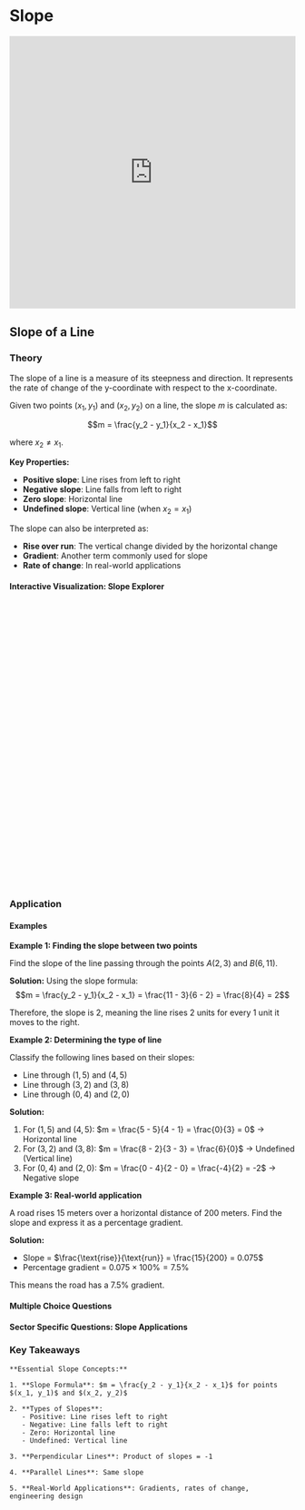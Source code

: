 # Slope

<iframe 
    src="https://drive.google.com/file/d/1vdGEXKXShfyGUPCW-bBhQtMC1W2FJZCj/preview" 
    width="100%" 
    height="480" 
    frameborder="0" 
    allowfullscreen>
</iframe>

## Slope of a Line

### Theory

The slope of a line is a measure of its steepness and direction. It represents the rate of change of the y-coordinate with respect to the x-coordinate.

Given two points $(x_1, y_1)$ and $(x_2, y_2)$ on a line, the slope $m$ is calculated as:

$$m = \frac{y_2 - y_1}{x_2 - x_1}$$

where $x_2 \neq x_1$.

**Key Properties:**
- **Positive slope**: Line rises from left to right
- **Negative slope**: Line falls from left to right
- **Zero slope**: Horizontal line
- **Undefined slope**: Vertical line (when $x_2 = x_1$)

The slope can also be interpreted as:
- **Rise over run**: The vertical change divided by the horizontal change
- **Gradient**: Another term commonly used for slope
- **Rate of change**: In real-world applications

#### Interactive Visualization: Slope Explorer

<div id="slope-explorer" class="visualization-container" style="height: 500px;"></div>
<script>
document.addEventListener('DOMContentLoaded', function() {
    MathVisualizer.createGraphFromDescription('slope-explorer', {
        boundingBox: [-10, 10, 10, -10],
        parametrizedFunctions: [{
            expression: 'm*x + b',
            title: 'Line: y = mx + b',
            parameters: {
                m: { min: -5, max: 5, value: 1, step: 0.1 },
                b: { min: -5, max: 5, value: 0, step: 0.5 }
            },
            features: ['intercepts']
        }],
        infoBox: {
            title: "Slope Properties",
            lines: [
                {text: "Slope (m) = ${m}", dynamic: true},
                {text: "Y-intercept (b) = ${b}", dynamic: true},
                {text: "Angle with x-axis = ${Math.atan(m) * 180 / Math.PI}°", dynamic: true}
            ]
        }
    });
});
</script>

### Application

#### Examples

**Example 1: Finding the slope between two points**

Find the slope of the line passing through the points $A(2, 3)$ and $B(6, 11)$.

**Solution:**
Using the slope formula:
$$m = \frac{y_2 - y_1}{x_2 - x_1} = \frac{11 - 3}{6 - 2} = \frac{8}{4} = 2$$

Therefore, the slope is 2, meaning the line rises 2 units for every 1 unit it moves to the right.

**Example 2: Determining the type of line**

Classify the following lines based on their slopes:
- Line through $(1, 5)$ and $(4, 5)$
- Line through $(3, 2)$ and $(3, 8)$
- Line through $(0, 4)$ and $(2, 0)$

**Solution:**
1. For $(1, 5)$ and $(4, 5)$: $m = \frac{5 - 5}{4 - 1} = \frac{0}{3} = 0$ → Horizontal line
2. For $(3, 2)$ and $(3, 8)$: $m = \frac{8 - 2}{3 - 3} = \frac{6}{0}$ → Undefined (Vertical line)
3. For $(0, 4)$ and $(2, 0)$: $m = \frac{0 - 4}{2 - 0} = \frac{-4}{2} = -2$ → Negative slope

**Example 3: Real-world application**

A road rises 15 meters over a horizontal distance of 200 meters. Find the slope and express it as a percentage gradient.

**Solution:**
- Slope = $\frac{\text{rise}}{\text{run}} = \frac{15}{200} = 0.075$
- Percentage gradient = $0.075 \times 100\% = 7.5\%$

This means the road has a 7.5% gradient.

#### Multiple Choice Questions

<div id="slope-mcq" class="quiz-container"></div>
<script>
document.addEventListener('DOMContentLoaded', function() {
    const quizData = {
        title: "Slope Concepts Quiz",
        questions: [
            {
                text: "What is the slope of the line passing through the points \\((2, 5)\\) and \\((6, 13)\\)?",
                options: ["\\(2\\)", "\\(3\\)", "\\(4\\)", "\\(\\frac{1}{2}\\)"],
                correctIndex: 0,
                explanation: "Using the slope formula: \\(m = \\frac{13 - 5}{6 - 2} = \\frac{8}{4} = 2\\)",
                difficulty: "Basic"
            },
            {
                text: "Which type of line has an undefined slope?",
                options: ["Horizontal line", "Vertical line", "Line with positive slope", "Line with negative slope"],
                correctIndex: 1,
                explanation: "A vertical line has an undefined slope because the denominator in the slope formula becomes zero (\\(x_2 - x_1 = 0\\)).",
                difficulty: "Basic"
            },
            {
                text: "If a line has slope \\(-\\frac{3}{4}\\), what is the slope of a line perpendicular to it?",
                options: ["\\(\\frac{3}{4}\\)", "\\(-\\frac{4}{3}\\)", "\\(\\frac{4}{3}\\)", "\\(-\\frac{3}{4}\\)"],
                correctIndex: 2,
                explanation: "For perpendicular lines, the product of their slopes is -1. If \\(m_1 = -\\frac{3}{4}\\), then \\(m_2 = \\frac{4}{3}\\) because \\((-\\frac{3}{4}) \\times \\frac{4}{3} = -1\\).",
                difficulty: "Intermediate"
            },
            {
                text: "A ladder leans against a wall such that its base is 4m from the wall and its top reaches 3m up the wall. What is the slope of the ladder?",
                options: ["\\(\\frac{3}{4}\\)", "\\(-\\frac{3}{4}\\)", "\\(\\frac{4}{3}\\)", "\\(-\\frac{4}{3}\\)"],
                correctIndex: 1,
                explanation: "If we place the base of the wall at the origin, the base of the ladder is at (4, 0) and the top is at (0, 3). The slope is \\(\\frac{3 - 0}{0 - 4} = -\\frac{3}{4}\\).",
                difficulty: "Intermediate"
            }
        ]
    };
    MCQQuiz.create('slope-mcq', quizData);
});
</script>

#### Sector Specific Questions: Slope Applications

<div id="slope-identity-container"></div>
<script>
document.addEventListener('DOMContentLoaded', function() {
    const content = {
        "title": "Slope: Real-World Applications",
        "intro_content": `<p>The concept of slope appears in numerous real-world contexts across different fields. Let's explore how professionals use slope in their work.</p>`,
        "questions": [
            {
                "category": "engineering",
                "title": "Civil Engineering: Road Design",
                "content": `A civil engineer is designing a highway ramp that must rise 8 meters over a horizontal distance of 160 meters to meet safety standards. The maximum allowable gradient for the ramp is 6%. 
                
                Does the proposed design meet the safety requirements? If not, what is the minimum horizontal distance needed?`,
                "answer": `Let's calculate the slope of the proposed design:
                
                Slope = \\(\\frac{\\text{rise}}{\\text{run}} = \\frac{8}{160} = 0.05 = 5\\%\\)
                
                Since 5% < 6%, the design meets safety requirements.
                
                For the minimum horizontal distance at 6% gradient:
                \\(0.06 = \\frac{8}{d}\\)
                \\(d = \\frac{8}{0.06} = 133.33\\) meters
                
                Therefore, the minimum horizontal distance needed is 133.33 meters.`
            },
            {
                "category": "scientific",
                "title": "Physics: Inclined Plane",
                "content": `A physicist is studying an object sliding down an inclined plane. The plane is 5 meters long and rises 2 meters above the horizontal. 
                
                (a) Calculate the slope of the incline.
                (b) Find the angle of inclination.
                (c) If friction is negligible, what is the acceleration of the object down the plane? (Use g = 9.8 m/s²)`,
                "answer": `(a) To find the slope, we need the horizontal distance:
                Using Pythagoras: horizontal = \\(\\sqrt{5^2 - 2^2} = \\sqrt{21} ≈ 4.58\\) m
                
                Slope = \\(\\frac{2}{4.58} ≈ 0.437\\)
                
                (b) Angle of inclination:
                \\(\\sin θ = \\frac{2}{5} = 0.4\\)
                \\(θ = \\sin^{-1}(0.4) ≈ 23.6°\\)
                
                (c) Acceleration down the plane:
                \\(a = g \\sin θ = 9.8 × 0.4 = 3.92\\) m/s²`
            },
            {
                "category": "financial",
                "title": "Economics: Supply and Demand",
                "content": `An economist is analyzing the demand curve for a product. When the price is €20, the quantity demanded is 1000 units. When the price increases to €30, the quantity demanded drops to 600 units.
                
                (a) Calculate the slope of the demand curve.
                (b) Interpret what this slope means in economic terms.
                (c) If the trend continues linearly, at what price will the demand reach zero?`,
                "answer": `(a) Slope of demand curve:
                \\(m = \\frac{\\Delta Q}{\\Delta P} = \\frac{600 - 1000}{30 - 20} = \\frac{-400}{10} = -40\\)
                
                (b) Economic interpretation:
                The slope of -40 means that for every €1 increase in price, the quantity demanded decreases by 40 units. This represents the price elasticity of demand in linear form.
                
                (c) To find when demand reaches zero:
                Using point-slope form: \\(Q - 1000 = -40(P - 20)\\)
                When Q = 0: \\(0 - 1000 = -40(P - 20)\\)
                \\(-1000 = -40P + 800\\)
                \\(40P = 1800\\)
                \\(P = €45\\)
                
                The demand will reach zero at a price of €45.`
            },
            {
                "category": "creative",
                "title": "Architecture: Roof Design",
                "content": `An architect is designing a modern house with a slanted roof. The roof must span a horizontal distance of 12 meters and rise 3 meters to ensure proper water drainage. Building codes require a minimum slope of 1:5 (rise:run) for this type of roofing material.
                
                (a) Calculate the slope of the proposed roof design.
                (b) Does it meet building code requirements?
                (c) What is the angle of the roof with respect to the horizontal?`,
                "answer": `(a) Slope of the proposed roof:
                \\(m = \\frac{\\text{rise}}{\\text{run}} = \\frac{3}{12} = \\frac{1}{4} = 0.25\\)
                
                (b) Building code requirement: 1:5 = 0.2
                Since 0.25 > 0.2, the design exceeds the minimum requirement and meets building codes.
                
                (c) Angle with horizontal:
                \\(\\tan θ = \\frac{3}{12} = 0.25\\)
                \\(θ = \\tan^{-1}(0.25) ≈ 14.0°\\)
                
                The roof makes an angle of approximately 14° with the horizontal.`
            }
        ]
    };
    MathQuestionModule.render(content, 'slope-identity-container');
});
</script>

### Key Takeaways

```{important}
**Essential Slope Concepts:**

1. **Slope Formula**: $m = \frac{y_2 - y_1}{x_2 - x_1}$ for points $(x_1, y_1)$ and $(x_2, y_2)$

2. **Types of Slopes**:
   - Positive: Line rises left to right
   - Negative: Line falls left to right
   - Zero: Horizontal line
   - Undefined: Vertical line

3. **Perpendicular Lines**: Product of slopes = -1

4. **Parallel Lines**: Same slope

5. **Real-World Applications**: Gradients, rates of change, engineering design
```